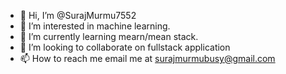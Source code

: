 - 👋 Hi, I’m @SurajMurmu7552
- 👀 I’m interested in machine learning.
- 🌱 I’m currently learning mearn/mean stack.
- 💞️ I’m looking to collaborate on fullstack application
- 📫 How to reach me email me at surajmurmubusy@gmail.com

<!---
SurajMurmu7552/SurajMurmu7552 is a ✨ special ✨ repository because its `README.md` (this file) appears on your GitHub profile.
You can click the Preview link to take a look at your changes.
--->
